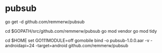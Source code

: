 # pubsub


go get -d github.com/remmerw/pubsub

cd $GOPATH/src/github.com/remmerw/pubsub
go mod vendor
go mod tidy

cd $HOME
set GO111MODULE=off
gomobile bind -o pubsub-1.0.0.aar -v -androidapi=24 -target=android github.com/remmerw/pubsub
